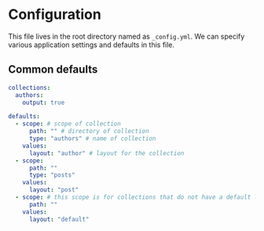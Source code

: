 # Configuration
This file lives in the root directory named as `_config.yml`. We can specify various application settings and defaults in this file.

## Common defaults
```yaml
collections:
  authors:
    output: true

defaults:
  - scope: # scope of collection
      path: "" # directory of collection
      type: "authors" # name of collection
    values:
      layout: "author" # layout for the collection
  - scope:
      path: ""
      type: "posts"
    values:
      layout: "post"
  - scope: # this scope is for collections that do not have a default layout specified
      path: ""
    values:
      layout: "default"
```
